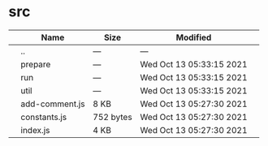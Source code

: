 # src

<table><thead><tr class="header"><th></th><th>Name</th><th>Size</th><th>Modified</th><th></th></tr></thead><tbody><tr class="odd"><td></td><td><span class="goup">..</span></td><td>—</td><td>—</td><td></td></tr><tr class="even"><td></td><td><span class="name">prepare</span></td><td>—</td><td>Wed Oct 13 05:33:15 2021</td><td></td></tr><tr class="odd"><td></td><td><span class="name">run</span></td><td>—</td><td>Wed Oct 13 05:33:15 2021</td><td></td></tr><tr class="even"><td></td><td><span class="name">util</span></td><td>—</td><td>Wed Oct 13 05:33:15 2021</td><td></td></tr><tr class="odd"><td></td><td><span class="name">add-comment.js</span></td><td>8 KB</td><td>Wed Oct 13 05:27:30 2021</td><td></td></tr><tr class="even"><td></td><td><span class="name">constants.js</span></td><td>752 bytes</td><td>Wed Oct 13 05:27:30 2021</td><td></td></tr><tr class="odd"><td></td><td><span class="name">index.js</span></td><td>4 KB</td><td>Wed Oct 13 05:27:30 2021</td><td></td></tr></tbody></table>
